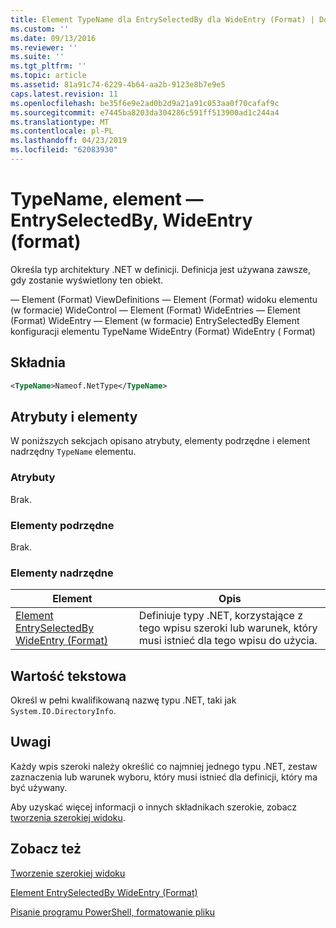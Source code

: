 ```yaml
---
title: Element TypeName dla EntrySelectedBy dla WideEntry (Format) | Dokumentacja firmy Microsoft
ms.custom: ''
ms.date: 09/13/2016
ms.reviewer: ''
ms.suite: ''
ms.tgt_pltfrm: ''
ms.topic: article
ms.assetid: 81a91c74-6229-4b64-aa2b-9123e8b7e9e5
caps.latest.revision: 11
ms.openlocfilehash: be35f6e9e2ad0b2d9a21a91c053aa0f70cafaf9c
ms.sourcegitcommit: e7445ba8203da304286c591ff513900ad1c244a4
ms.translationtype: MT
ms.contentlocale: pl-PL
ms.lasthandoff: 04/23/2019
ms.locfileid: "62083930"
---
```

# <a name="typename-element-for-entryselectedby-for-wideentry-format"></a>TypeName, element — EntrySelectedBy, WideEntry (format)

Określa typ architektury .NET w definicji. Definicja jest używana zawsze, gdy zostanie wyświetlony ten obiekt.

— Element (Format) ViewDefinitions — Element (Format) widoku elementu (w formacie) WideControl — Element (Format) WideEntries — Element (Format) WideEntry — Element (w formacie) EntrySelectedBy Element konfiguracji elementu TypeName WideEntry (Format) WideEntry ( Format)

## <a name="syntax"></a>Składnia

```xml
<TypeName>Nameof.NetType</TypeName>
```

## <a name="attributes-and-elements"></a>Atrybuty i elementy

W poniższych sekcjach opisano atrybuty, elementy podrzędne i element nadrzędny `TypeName` elementu.

### <a name="attributes"></a>Atrybuty

Brak.

### <a name="child-elements"></a>Elementy podrzędne

Brak.

### <a name="parent-elements"></a>Elementy nadrzędne

|Element|Opis|
|-------------|-----------------|
|[Element EntrySelectedBy WideEntry (Format)](./entryselectedby-element-for-wideentry-format.md)|Definiuje typy .NET, korzystające z tego wpisu szeroki lub warunek, który musi istnieć dla tego wpisu do użycia.|

## <a name="text-value"></a>Wartość tekstowa

Określ w pełni kwalifikowaną nazwę typu .NET, taki jak `System.IO.DirectoryInfo`.

## <a name="remarks"></a>Uwagi

Każdy wpis szeroki należy określić co najmniej jednego typu .NET, zestaw zaznaczenia lub warunek wyboru, który musi istnieć dla definicji, który ma być używany.

Aby uzyskać więcej informacji o innych składnikach szerokie, zobacz [tworzenia szerokiej widoku](./creating-a-wide-view.md).

## <a name="see-also"></a>Zobacz też

[Tworzenie szerokiej widoku](./creating-a-wide-view.md)

[Element EntrySelectedBy WideEntry (Format)](./entryselectedby-element-for-wideentry-format.md)

[Pisanie programu PowerShell, formatowanie pliku](./writing-a-powershell-formatting-file.md)
